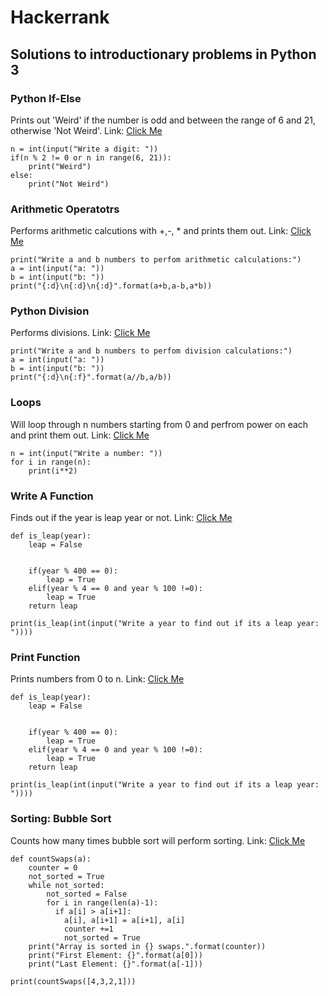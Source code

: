 # Hackerrank
## Solutions to introductionary problems in Python 3

### Python If-Else

Prints out 'Weird' if the number is odd and between the range of 6 and 21, otherwise 'Not Weird'. Link: [Click Me](https://www.hackerrank.com/challenges/py-if-else/problem)
```
n = int(input("Write a digit: "))
if(n % 2 != 0 or n in range(6, 21)):
    print("Weird")
else:
    print("Not Weird")
```

### Arithmetic Operatotrs

Performs arithmetic calcutions with +,-, * and prints them out. Link: [Click Me](https://www.hackerrank.com/challenges/python-arithmetic-operators/problem)
```
print("Write a and b numbers to perfom arithmetic calculations:")
a = int(input("a: "))
b = int(input("b: "))
print("{:d}\n{:d}\n{:d}".format(a+b,a-b,a*b))
```

### Python Division

Performs divisions. Link: [Click Me](https://www.hackerrank.com/challenges/python-division/problem)
```
print("Write a and b numbers to perfom division calculations:")
a = int(input("a: "))
b = int(input("b: "))
print("{:d}\n{:f}".format(a//b,a/b))
```

### Loops

Will loop through n numbers starting from 0 and perfrom power on each and print them out. Link: [Click Me](https://www.hackerrank.com/challenges/python-loops/problem)
```
n = int(input("Write a number: "))
for i in range(n):
    print(i**2)
```

### Write A Function

Finds out if the year is leap year or not. Link: [Click Me](https://www.hackerrank.com/challenges/write-a-function/problem)
```
def is_leap(year):
    leap = False
    
    
    if(year % 400 == 0):
        leap = True
    elif(year % 4 == 0 and year % 100 !=0):
        leap = True
    return leap

print(is_leap(int(input("Write a year to find out if its a leap year: "))))
```

### Print Function

Prints numbers from 0 to n. Link: [Click Me](https://www.hackerrank.com/challenges/python-print/problem)
```
def is_leap(year):
    leap = False
    
    
    if(year % 400 == 0):
        leap = True
    elif(year % 4 == 0 and year % 100 !=0):
        leap = True
    return leap

print(is_leap(int(input("Write a year to find out if its a leap year: "))))
```

### Sorting: Bubble Sort

Counts how many times bubble sort will perform sorting. Link: [Click Me](https://www.hackerrank.com/challenges/ctci-bubble-sort/)
```
def countSwaps(a):
    counter = 0
    not_sorted = True
    while not_sorted:
        not_sorted = False
        for i in range(len(a)-1):
          if a[i] > a[i+1]:
            a[i], a[i+1] = a[i+1], a[i]
            counter +=1
            not_sorted = True
    print("Array is sorted in {} swaps.".format(counter))
    print("First Element: {}".format(a[0]))
    print("Last Element: {}".format(a[-1]))

print(countSwaps([4,3,2,1]))
```

